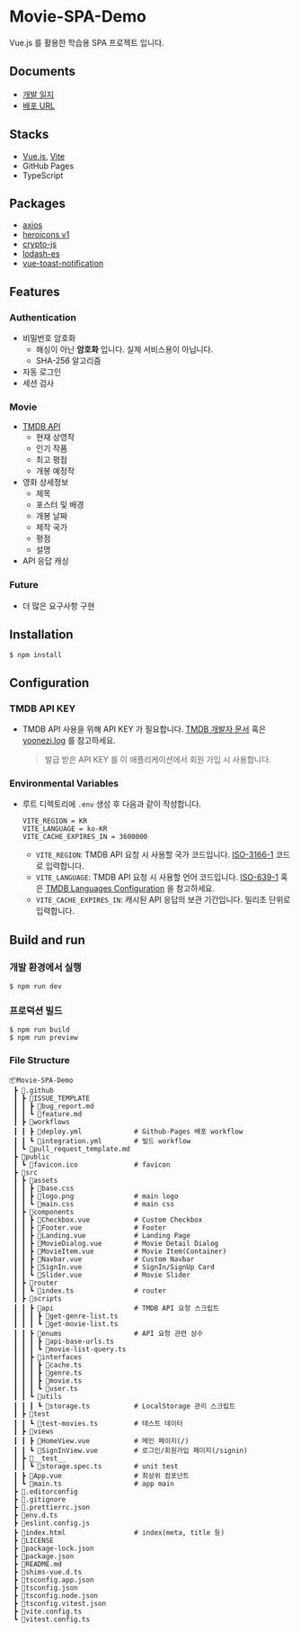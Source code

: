 # Movie-SPA-Demo

Vue.js 를 활용한 학습용 SPA 프로젝트 입니다.

## Documents

- [개발 일지](https://ambitious-brie-8fc.notion.site/1302402acafd807d8833e3c418324f90?pvs=4)
- [배포 URL](https://tkddnr1022.github.io/Movie-SPA-Demo/)

## Stacks

- [Vue.js](https://ko.vuejs.org/), [Vite](https://vite.dev/)
- GitHub Pages
- TypeScript

## Packages

- [axios](https://www.npmjs.com/package/axios)
- [heroicons v1](https://v1.heroicons.com/)
- [crypto-js](https://github.com/brix/crypto-js)
- [lodash-es](https://www.npmjs.com/package/lodash-es)
- [vue-toast-notification](https://www.npmjs.com/package/vue-toast-notification)

## Features

### Authentication

- 비밀번호 암호화
  - 해싱이 아닌 **암호화** 입니다. 실제 서비스용이 아닙니다.
  - SHA-256 알고리즘
- 자동 로그인
- 세션 검사

### Movie

- [TMDB API](https://developer.themoviedb.org/reference/movie-now-playing-list)
  - 현재 상영작
  - 인기 작품
  - 최고 평점
  - 개봉 예정작
- 영화 상세정보
  - 제목
  - 포스터 및 배경
  - 개봉 날짜
  - 제작 국가
  - 평점
  - 설명
- API 응답 캐싱

### Future

- 더 많은 요구사항 구현

## Installation

```
$ npm install
```

## Configuration

### TMDB API KEY

- TMDB API 사용을 위해 API KEY 가 필요합니다. [TMDB 개발자 문서](https://developer.themoviedb.org/docs/getting-started) 혹은 [yoonezi.log](https://velog.io/@yoonezi/TMDB-API-key-%EB%B0%9C%EA%B8%89%EB%B0%9B%EA%B8%B0) 를 참고하세요.
  > 발급 받은 API KEY 를 이 애플리케이션에서 회원 가입 시 사용합니다.

### Environmental Variables

- 루트 디렉토리에 `.env` 생성 후 다음과 같이 작성합니다.

  ```
  VITE_REGION = KR
  VITE_LANGUAGE = ko-KR
  VITE_CACHE_EXPIRES_IN = 3600000
  ```

  - `VITE_REGION`: TMDB API 요청 시 사용할 국가 코드입니다. [ISO-3166-1](https://ko.wikipedia.org/wiki/ISO_3166-1) 코드로 입력합니다.
  - `VITE_LANGUAGE`: TMDB API 요청 시 사용할 언어 코드입니다. [ISO-639-1](https://ko.wikipedia.org/wiki/ISO_639-1_%EC%BD%94%EB%93%9C_%EB%AA%A9%EB%A1%9D) 혹은 [TMDB Languages Configuration](https://developer.themoviedb.org/reference/configuration-languages) 을 참고하세요.
  - `VITE_CACHE_EXPIRES_IN`: 캐시된 API 응답의 보관 기간입니다. 밀리초 단위로 입력합니다.

## Build and run

### 개발 환경에서 실행

```
$ npm run dev
```

### 프로덕션 빌드

```
$ npm run build
$ npm run preview
```

### File Structure

```
📦Movie-SPA-Demo
 ┣ 📂.github
 ┃ ┣ 📂ISSUE_TEMPLATE
 ┃ ┃ ┣ 📜bug_report.md
 ┃ ┃ ┗ 📜feature.md
 ┃ ┣ 📂workflows
 ┃ ┃ ┣ 📜deploy.yml             # Github-Pages 배포 workflow
 ┃ ┃ ┗ 📜integration.yml        # 빌드 workflow
 ┃ ┗ 📜pull_request_template.md
 ┣ 📂public
 ┃ ┗ 📜favicon.ico              # favicon
 ┣ 📂src
 ┃ ┣ 📂assets
 ┃ ┃ ┣ 📜base.css
 ┃ ┃ ┣ 📜logo.png               # main logo
 ┃ ┃ ┗ 📜main.css               # main css
 ┃ ┣ 📂components
 ┃ ┃ ┣ 📜Checkbox.vue           # Custom Checkbox
 ┃ ┃ ┣ 📜Footer.vue             # Footer
 ┃ ┃ ┣ 📜Landing.vue            # Landing Page
 ┃ ┃ ┣ 📜MovieDialog.vue        # Movie Detail Dialog
 ┃ ┃ ┣ 📜MovieItem.vue          # Movie Item(Container)
 ┃ ┃ ┣ 📜Navbar.vue             # Custom Navbar
 ┃ ┃ ┣ 📜SignIn.vue             # SignIn/SignUp Card
 ┃ ┃ ┗ 📜Slider.vue             # Movie Slider
 ┃ ┣ 📂router
 ┃ ┃ ┗ 📜index.ts               # router
 ┃ ┣ 📂scripts
 ┃ ┃ ┣ 📂api                    # TMDB API 요청 스크립트
 ┃ ┃ ┃ ┣ 📜get-genre-list.ts
 ┃ ┃ ┃ ┗ 📜get-movie-list.ts
 ┃ ┃ ┣ 📂enums                  # API 요청 관련 상수
 ┃ ┃ ┃ ┣ 📜api-base-urls.ts
 ┃ ┃ ┃ ┗ 📜movie-list-query.ts
 ┃ ┃ ┣ 📂interfaces
 ┃ ┃ ┃ ┣ 📜cache.ts
 ┃ ┃ ┃ ┣ 📜genre.ts
 ┃ ┃ ┃ ┣ 📜movie.ts
 ┃ ┃ ┃ ┗ 📜user.ts
 ┃ ┃ ┗ 📂utils
 ┃ ┃ ┃ ┗ 📜storage.ts           # LocalStorage 관리 스크립트
 ┃ ┣ 📂test
 ┃ ┃ ┗ 📜test-movies.ts         # 테스트 데이터
 ┃ ┣ 📂views
 ┃ ┃ ┣ 📜HomeView.vue           # 메인 페이지(/)
 ┃ ┃ ┗ 📜SignInView.vue         # 로그인/회원가입 페이지(/signin)
 ┃ ┣ 📂__test__
 ┃ ┃ ┗ 📜storage.spec.ts        # unit test
 ┃ ┣ 📜App.vue                  # 최상위 컴포넌트
 ┃ ┗ 📜main.ts                  # app main
 ┣ 📜.editorconfig
 ┣ 📜.gitignore
 ┣ 📜.prettierrc.json
 ┣ 📜env.d.ts
 ┣ 📜eslint.config.js
 ┣ 📜index.html                 # index(meta, title 등)
 ┣ 📜LICENSE
 ┣ 📜package-lock.json
 ┣ 📜package.json
 ┣ 📜README.md
 ┣ 📜shims-vue.d.ts
 ┣ 📜tsconfig.app.json
 ┣ 📜tsconfig.json
 ┣ 📜tsconfig.node.json
 ┣ 📜tsconfig.vitest.json
 ┣ 📜vite.config.ts
 ┗ 📜vitest.config.ts
```

